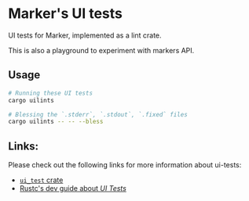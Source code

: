 # Marker's UI tests

UI tests for Marker, implemented as a lint crate.

This is also a playground to experiment with markers API.

## Usage

```sh
# Running these UI tests
cargo uilints

# Blessing the `.stderr`, `.stdout`, `.fixed` files
cargo uilints -- -- --bless
```

## Links:

Please check out the following links for more information about ui-tests:
* [`ui_test` crate](https://crates.io/crates/ui_test)
* [Rustc's dev guide about *UI Tests*](https://rustc-dev-guide.rust-lang.org/tests/ui.html)

